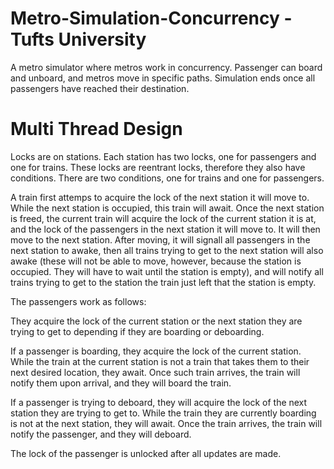 # Metro-Simulation-Concurrency - Tufts University
A metro simulator where metros work in concurrency. Passenger can board and unboard, and metros move in specific paths. Simulation ends once all passengers have reached their destination.

# Multi Thread Design
Locks are on stations. Each station has two locks, one for passengers and one for trains. These locks are reentrant locks, therefore they also have conditions. There are two conditions, one for trains and one for passengers.

A train first attemps to acquire the lock of the next station it will move to. While the next station is occupied, this train will await. Once the next station is freed, the current train will acquire the lock of the current station it is at, and the lock of the passengers in the next station it will move to. It will then move to the next station. After moving, it will signall all passengers in the next station to awake, then all trains trying to get to the next station will also awake (these will not be able to move, however, because the station is occupied. They will have to wait until the station is empty), and will notify all trains trying to get to the station the train just left that the station is empty.

The passengers work as follows:

They acquire the lock of the current station or the next station they are trying to get to depending if they are boarding or deboarding.

If a passenger is boarding, they acquire the lock of the current station. While the train at the current station is not a train that takes them to their next desired location, they await. Once such train arrives, the train will notify them upon arrival, and they will board the train.

If a passenger is trying to deboard, they will acquire the lock of the next station they are trying to get to. While the train they are currently boarding is not at the next station, they will await. Once the train arrives, the train will notify the passenger, and they will deboard.

The lock of the passenger is unlocked after all updates are made.
